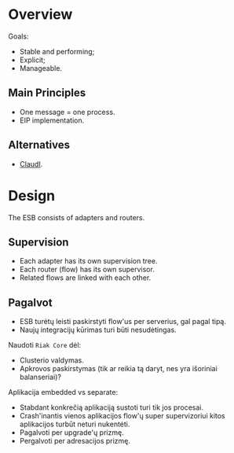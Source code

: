 Overview
================================================================================

Goals:

  * Stable and performing;
  * Explicit;
  * Manageable.


Main Principles
----------------------------------------

  * One message = one process.
  * EIP implementation.


Alternatives
----------------------------------------

  * [ClaudI](http://cloudi.org/).



Design
================================================================================

The ESB consists of adapters and routers.


Supervision
----------------------------------------

  * Each adapter has its own supervision tree.
  * Each router (flow) has its own supervisor.
  * Related flows are linked with each other.



Pagalvot
-----------------

  * ESB turėtų leisti paskirstyti flow'us per serverius, gal pagal tipą.
  * Naujų integracijų kūrimas turi būti nesudėtingas.


Naudoti `Riak Core` dėl:

  * Clusterio valdymas.
  * Apkrovos paskirstymas (tik ar reikia tą daryt, nes yra išoriniai balanseriai)?

Aplikacija embedded vs separate:

  * Stabdant konkrečią aplikaciją sustoti turi tik jos procesai.
  * Crash'inantis vienos aplikacijos flow'ų super supervizoriui kitos aplikacijos turbūt neturi nukentėti.
  * Pagalvoti per upgrade'ų prizmę.
  * Pergalvoti per adresacijos prizmę.


